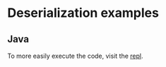# Deserialization examples

## Java
To more easily execute the code, visit the [repl](https://repl.it/@portswigger/java-serialization-example).
